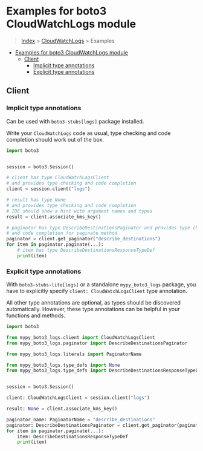 <a id="examples-for-boto3-cloudwatchlogs-module"></a>

# Examples for boto3 CloudWatchLogs module

> [Index](../README.md) > [CloudWatchLogs](./README.md) > Examples

- [Examples for boto3 CloudWatchLogs module](#examples-for-boto3-cloudwatchlogs-module)
  - [Client](#client)
    - [Implicit type annotations](#implicit-type-annotations)
    - [Explicit type annotations](#explicit-type-annotations)

<a id="client"></a>

## Client

<a id="implicit-type-annotations"></a>

### Implicit type annotations

Can be used with `boto3-stubs[logs]` package installed.

Write your `CloudWatchLogs` code as usual, type checking and code completion
should work out of the box.

```python
import boto3


session = boto3.Session()

# client has type CloudWatchLogsClient
# and provides type checking and code completion
client = session.client("logs")

# result has type None
# and provides type checking and code completion
# IDE should show a hint with argument names and types
result = client.associate_kms_key()

# paginator has type DescribeDestinationsPaginator and provides type checking
# and code completion for paginate method
paginator = client.get_paginator("describe_destinations")
for item in paginator.paginate(...):
    # item has type DescribeDestinationsResponseTypeDef
    print(item)
```

<a id="explicit-type-annotations"></a>

### Explicit type annotations

With `boto3-stubs-lite[logs]` or a standalone `mypy_boto3_logs` package, you
have to explicitly specify `client: CloudWatchLogsClient` type annotation.

All other type annotations are optional, as types should be discovered
automatically. However, these type annotations can be helpful in your functions
and methods.

```python
import boto3

from mypy_boto3_logs.client import CloudWatchLogsClient
from mypy_boto3_logs.paginator import DescribeDestinationsPaginator

from mypy_boto3_logs.literals import PaginatorName

from mypy_boto3_logs.type_defs import None
from mypy_boto3_logs.type_defs import DescribeDestinationsResponseTypeDef


session = boto3.Session()

client: CloudWatchLogsClient = session.client("logs")

result: None = client.associate_kms_key()

paginator_name: PaginatorName = "describe_destinations"
paginator: DescribeDestinationsPaginator = client.get_paginator(paginator_name)
for item in paginator.paginate(...):
    item: DescribeDestinationsResponseTypeDef
    print(item)
```
